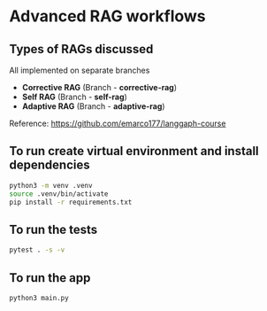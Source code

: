# Advanced RAG workflows

## Types of RAGs discussed

All implemented on separate branches

- **Corrective RAG** (Branch - **corrective-rag**)
- **Self RAG** (Branch - **self-rag**)
- **Adaptive RAG** (Branch - **adaptive-rag**)

Reference: https://github.com/emarco177/langgaph-course

## To run create virtual environment and install dependencies

```bash 
python3 -m venv .venv
source .venv/bin/activate
pip install -r requirements.txt
```

## To run the tests

```bash
pytest . -s -v
```

## To run the app

```bash
python3 main.py
```